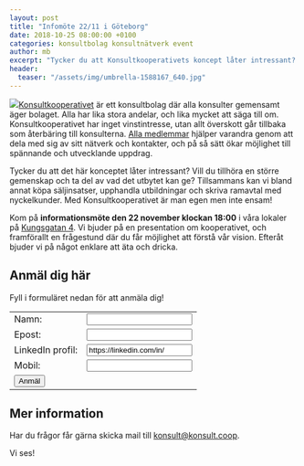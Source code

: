 ```yaml
---
layout: post
title: "Infomöte 22/11 i Göteborg"
date: 2018-10-25 08:00:00 +0100
categories: konsultbolag konsultnätverk event
author: mb
excerpt: "Tycker du att Konsultkooperativets koncept låter intressant? Kom på informationsmöte den 22 november!"
header:
  teaser: "/assets/img/umbrella-1588167_640.jpg"
---
```

<img src="https://konsult.coop/assets/img/logo2.png" class="lead">[Konsultkooperativet](https://konsult.coop) är ett konsultbolag där alla konsulter gemensamt äger bolaget. Alla har lika stora andelar, och lika mycket att säga till om. Konsultkooperativet har inget vinstintresse, utan allt överskott går tillbaka som återbäring till konsulterna. [Alla medlemmar](https://konsult.coop/consultants) hjälper varandra genom att dela med sig av sitt nätverk och kontakter, och på så sätt ökar  möjlighet till spännande och utvecklande uppdrag.

Tycker du att det här konceptet låter intressant? Vill du tillhöra en större gemenskap och ta del av vad det utbytet kan ge? Tillsammans kan vi bland annat köpa säljinsatser, upphandla utbildningar och skriva ramavtal med nyckelkunder. Med Konsultkooperativet är man egen men inte ensam!

Kom på **informationsmöte den 22 november klockan 18:00** i våra lokaler på [Kungsgatan 4](https://www.google.se/maps/place/Entrepren%C3%B6rsgatan/@57.702817,11.9542995,17z/data=!3m1!4b1!4m5!3m4!1s0x464ff368164787cb:0xf57415e6f5455b21!8m2!3d57.702817!4d11.9564882). Vi bjuder på en presentation om kooperativet, och framförallt en frågestund där du får möjlighet att förstå vår vision. Efteråt bjuder vi på något enklare att äta och dricka.

## Anmäl dig här
Fyll i formuläret nedan för att anmäla dig!
<form name="event20181122" netlify>
<table>
  <tr>
    <td>
Namn:
    </td>
    <td>
<input type="text" name="name">
    </td>
  </tr>

  <tr>
    <td>
Epost:
    </td>
    <td>
<input type="email" name="email">
    </td>
  </tr>

  <tr>
    <td>
LinkedIn profil:
    </td>
    <td>
<input type="text" name="linkedin" value="https://linkedin.com/in/">
    </td>
  </tr>

  <tr>
    <td>
Mobil:
    </td>
    <td>
<input type="tel" name="telefon">
    </td>
  </tr>

  <tr>
    <td>
<button type="submit">Anmäl</button>
    </td>
    <td>
    </td>
  </tr>
</table>
</form>

## Mer information
Har du frågor får gärna skicka mail till [konsult@konsult.coop](mailto:konsult@konsult.coop).

Vi ses!

